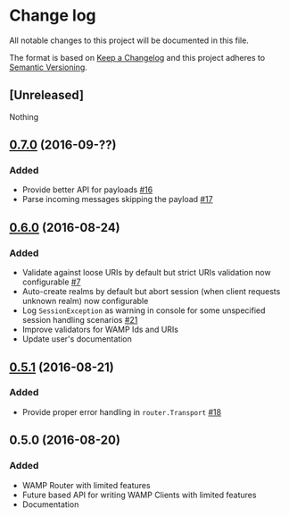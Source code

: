 # Change log
All notable changes to this project will be documented in this file.

The format is based on [Keep a Changelog](http://keepachangelog.com/) and this project adheres to [Semantic Versioning](http://semver.org/).

## [Unreleased]
Nothing


## [0.7.0](https://github.com/angiolep/akka-wamp/compare/v0.6.0...v0.7.0?diff=split&name=v0.6.0) (2016-09-??)
### Added
- Provide better API for payloads [\#16](https://github.com/angiolep/akka-wamp/issues/16)
- Parse incoming messages skipping the payload [\#17](https://github.com/angiolep/akka-wamp/issues/17)


## [0.6.0](https://github.com/angiolep/akka-wamp/compare/v0.5.1...v0.6.0?diff=split&name=v0.6.0) (2016-08-24)
### Added
- Validate against loose URIs by default but strict URIs validation now configurable [\#7](https://github.com/angiolep/akka-wamp/issues/7)
- Auto-create realms by default but abort session (when client requests unknown realm) now configurable
- Log ``SessionException`` as warning in console for some unspecified session handling scenarios [\#21](https://github.com/angiolep/akka-wamp/issues/21)
- Improve validators for WAMP Ids and URIs
- Update user's documentation


## [0.5.1](https://github.com/angiolep/akka-wamp/compare/v0.5.0...v0.5.1?diff=split&name=v0.5.1) (2016-08-21)
### Added
- Provide proper error handling in ``router.Transport`` [\#18](https://github.com/angiolep/akka-wamp/issues/18)


## 0.5.0 (2016-08-20)
### Added
- WAMP Router with limited features
- Future based API for writing WAMP Clients with limited features
- Documentation
